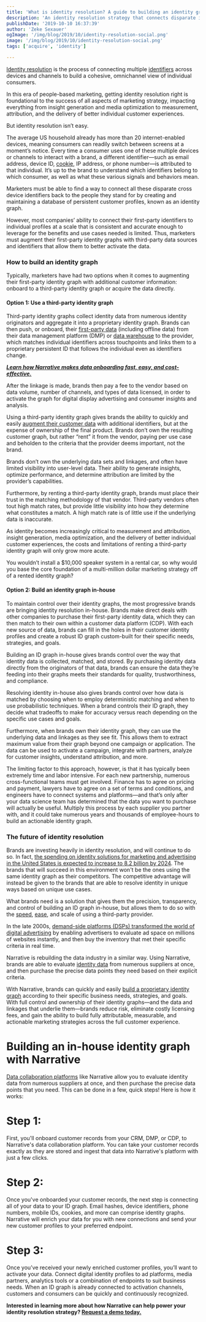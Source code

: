 ```yaml
---
title: 'What is identity resolution? A guide to building an identity graph'
description: 'An identity resolution strategy that connects disparate identifiers to persistent customer profiles, an identity graph, is imperative for marketing success'
publishDate: '2019-10-10 16:37:39'
author: 'Zeke Sexauer'
ogImage: '/img/blog/2019/10/identity-resolution-social.png'
image: '/img/blog/2019/10/identity-resolution-social.png'
tags: ['acquire', 'identity']

---
```

[Identity resolution](https://www.narrative.io/solutions/identity-resolution) is the process of connecting multiple [identifiers](https://www.narrative.io/data-types/digital-identity-data) across devices and channels to build a cohesive, omnichannel view of individual consumers.

In this era of people-based marketing, getting identity resolution right is foundational to the success of all aspects of marketing strategy, impacting everything from insight generation and media optimization to measurement, attribution, and the delivery of better individual customer experiences.

But identity resolution isn’t easy.

The average US household already has more than 20 internet-enabled devices, meaning consumers can readily switch between screens at a moment’s notice. Every time a consumer uses one of these multiple devices or channels to interact with a brand, a different identifier—such as email address, device ID, [cookie](/blog/what-to-do-when-your-cookies-are-taken-away), IP address, or phone number—is attributed to that individual. It’s up to the brand to understand which identifiers belong to which consumer, as well as what these various signals and behaviors mean.

Marketers must be able to find a way to connect all these disparate cross device identifiers back to the people they stand for by creating and maintaining a database of persistent customer profiles, known as an identity graph. 

However, most companies’ ability to connect their first-party identifiers to individual profiles at a scale that is consistent and accurate enough to leverage for the benefits and use cases needed is limited. Thus, marketers must augment their first-party identity graphs with third-party data sources and identifiers that allow them to better activate the data.

### How to build an identity graph

Typically, marketers have had two options when it comes to augmenting their first-party identity graph with additional customer information: onboard to a third-party identity graph or acquire the data directly.

#### Option 1: Use a third-party identity graph

Third-party identity graphs collect identity data from numerous identity originators and aggregate it into a proprietary identity graph. Brands can then push, or onboard, their [first-party data](/blog/first-party-second-party-third-party-data) (including offline data) from their data management platform (DMP) or [data warehouse](/blog/data-lakes-data-warehouses-and-data-marts) to the provider, which matches individual identifiers across touchpoints and links them to a proprietary persistent ID that follows the individual even as identifiers change.

[_**Learn how Narrative makes data onboarding fast, easy, and cost-effective.**_](/blog/universal-onboarding)

After the linkage is made, brands then pay a fee to the vendor based on data volume, number of channels, and types of data licensed, in order to activate the graph for digital display advertising and consumer insights and analysis.

Using a third-party identity graph gives brands the ability to quickly and easily [augment their customer data](/blog/gain-a-competitive-edge-with-a-new-data-enrichment-strategy) with additional identifiers, but at the expense of ownership of the final product. Brands don’t own the resulting customer graph, but rather “rent” it from the vendor, paying per use case and beholden to the criteria that the provider deems important, not the brand.

Brands don’t own the underlying data sets and linkages, and often have limited visibility into user-level data. Their ability to generate insights, optimize performance, and determine attribution are limited by the provider’s capabilities.

Furthermore, by renting a third-party identity graph, brands must place their trust in the matching methodology of that vendor. Third-party vendors often tout high match rates, but provide little visibility into how they determine what constitutes a match. A high match rate is of little use if the underlying data is inaccurate. 

As identity becomes increasingly critical to measurement and attribution, insight generation, media optimization, and the delivery of better individual customer experiences, the costs and limitations of renting a third-party identity graph will only grow more acute.

You wouldn’t install a $10,000 speaker system in a rental car, so why would you base the core foundation of a multi-million dollar marketing strategy off of a rented identity graph?

#### Option 2: Build an identity graph in-house

To maintain control over their identity graphs, the most progressive brands are bringing identity resolution in-house. Brands make direct deals with other companies to purchase their first-party identity data, which they can then match to their own within a customer data platform (CDP). With each new source of data, brands can fill in the holes in their customer identity profiles and create a robust ID graph custom-built for their specific needs, strategies, and goals.

Building an ID graph in-house gives brands control over the way that identity data is collected, matched, and stored. By purchasing identity data directly from the originators of that data, brands can ensure the data they’re feeding into their graphs meets their standards for quality, trustworthiness, and compliance. 

Resolving identity in-house also gives brands control over how data is matched by choosing when to employ deterministic matching and when to use probabilistic techniques. When a brand controls their ID graph, they decide what tradeoffs to make for accuracy versus reach depending on the specific use cases and goals.

Furthermore, when brands own their identity graph, they can use the underlying data and linkages as they see fit. This allows them to extract maximum value from their graph beyond one campaign or application. The data can be used to activate a campaign, integrate with partners, analyze for customer insights, understand attribution, and more.

The limiting factor to this approach, however, is that it has typically been extremely time and labor intensive. For each new partnership, numerous cross-functional teams must get involved. Finance has to agree on pricing and payment, lawyers have to agree on a set of terms and conditions, and engineers have to connect systems and platforms—and that’s only after your data science team has determined that the data you want to purchase will actually be useful. Multiply this process by each supplier you partner with, and it could take numerous years and thousands of employee-hours to build an actionable identity graph.

### The future of identity resolution

Brands are investing heavily in identity resolution, and will continue to do so. In fact, [the spending on identity solutions for marketing and advertising in the United States is expected to increase to 8.2 billion by 2024](https://www.statista.com/statistics/1202661/identity-solutions-usa/). The brands that will succeed in this environment won't be the ones using the same identity graph as their competitors. The competitive advantage will instead be given to the brands that are able to resolve identity in unique ways based on unique use cases.

What brands need is a solution that gives them the precision, transparency, and control of building an ID graph in-house, but allows them to do so with the [speed](/blog/speed-matters), [ease](/blog/the-spotify-of-data), and scale of using a third-party provider.

In the late 2000s, [demand-side platforms (DSPs) transformed the world of digital advertising](https://www.mobidea.com/academy/demand-side-platforms/) by enabling advertisers to evaluate ad space on millions of websites instantly, and then buy the inventory that met their specific criteria in real time.

Narrative is rebuilding the data industry in a similar way. Using Narrative, brands are able to evaluate [identity data](https://www.narrative.io/data-types/digital-identity-data) from numerous suppliers at once, and then purchase the precise data points they need based on their explicit criteria. 

With Narrative, brands can quickly and easily [build a proprietary identity graph](https://www.narrative.io/solutions/identity-resolution) according to their specific business needs, strategies, and goals. With full control and ownership of their identity graphs—and the data and linkages that underlie them—brands reduce risk, eliminate costly licensing fees, and gain the ability to build fully attributable, measurable, and actionable marketing strategies across the full customer experience.

Building an in-house identity graph with Narrative
==================================================

[Data collaboration platforms](https://www.narrative.io) like Narrative allow you to evaluate identity data from numerous suppliers at once, and then purchase the precise data points that you need. This can be done in a few, quick steps! Here is how it works:

**Step 1:** 
============

First, you'll onboard customer records from your CRM, DMP, or CDP, to Narrative's data collaboration platform. You can take your customer records exactly as they are stored and ingest that data into Narrative's platform with just a few clicks.

**Step 2:** 
============

Once you've onboarded your customer records, the next step is connecting all of your data to your ID graph. Email hashes, device identifiers, phone numbers, mobile IDs, cookies, and more can comprise identity graphs. Narrative will enrich your data for you with new connections and send your new customer profiles to your preferred endpoint.

**Step 3:** 
============

Once you’ve received your newly enriched customer profiles, you’ll want to activate your data. Connect digital identity profiles to ad platforms, media partners, analytics tools or a combination of endpoints to suit business needs. When an ID graph is already connected to activation channels, customers and consumers can be quickly and continuously recognized.

**Interested in learning more about how Narrative can help power your identity resolution strategy? [Request a demo today.](/contact)**
